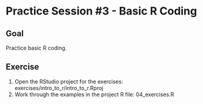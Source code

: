 # Practice Session #3 - Basic R Coding

## Goal

Practice basic R coding.

## Exercise

1. Open the RStudio project for the exercises: exercises/intro_to_r/intro_to_r.Rproj
2. Work through the examples in the project R file: 04_exercises.R
    